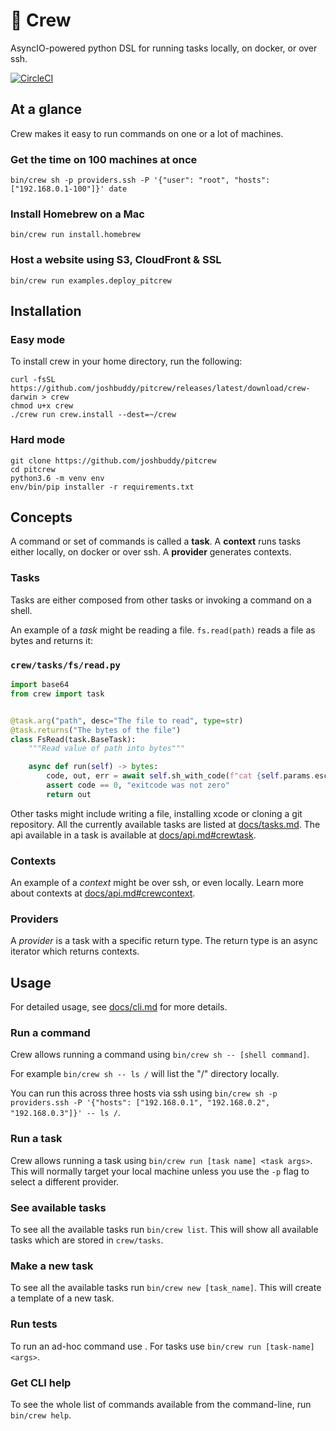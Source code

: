 # 🔧 Crew

AsyncIO-powered python DSL for running tasks locally, on docker, or over ssh.

[![CircleCI](https://circleci.com/gh/joshbuddy/pitcrew.svg?style=svg)](https://circleci.com/gh/joshbuddy/pitcrew)

## At a glance

Crew makes it easy to run commands on one or a lot of machines.

### Get the time on 100 machines at once

`bin/crew sh -p providers.ssh -P '{"user": "root", "hosts": ["192.168.0.1-100"]}' date`

### Install Homebrew on a Mac

`bin/crew run install.homebrew`

### Host a website using S3, CloudFront & SSL

`bin/crew run examples.deploy_pitcrew`

## Installation

### Easy mode

To install crew in your home directory, run the following:

```
curl -fsSL https://github.com/joshbuddy/pitcrew/releases/latest/download/crew-darwin > crew
chmod u+x crew
./crew run crew.install --dest=~/crew
```

### Hard mode

```
git clone https://github.com/joshbuddy/pitcrew
cd pitcrew
python3.6 -m venv env
env/bin/pip installer -r requirements.txt
```

## Concepts

A command or set of commands is called a **task**. A **context** runs tasks either locally, on docker or over ssh.
A **provider** generates contexts.

### Tasks

Tasks are either composed from other tasks or invoking a command on a shell.

An example of a *task* might be reading a file. `fs.read(path)` reads a file as bytes and returns it:

### `crew/tasks/fs/read.py`

```python
import base64
from crew import task


@task.arg("path", desc="The file to read", type=str)
@task.returns("The bytes of the file")
class FsRead(task.BaseTask):
    """Read value of path into bytes"""

    async def run(self) -> bytes:
        code, out, err = await self.sh_with_code(f"cat {self.params.esc_path}")
        assert code == 0, "exitcode was not zero"
        return out

```

Other tasks might include writing a file, installing xcode or cloning a git repository. All the currently available
tasks are listed at [docs/tasks.md](docs/tasks.md). The api available in a task is available at [docs/api.md#crewtask](docs/api.md#crewtask).

### Contexts

An example of a *context* might be over ssh, or even locally. Learn more about contexts at [docs/api.md#crewcontext](docs/api.md#crewcontext).

### Providers

A *provider* is a task with a specific return type. The return type is an async iterator which returns contexts.

## Usage

For detailed usage, see [docs/cli.md](docs/cli.md) for more details.

### Run a command

Crew allows running a command using `bin/crew sh -- [shell command]`.

For example `bin/crew sh -- ls /` will list the "/" directory locally.

You can run this across three hosts via ssh using `bin/crew sh -p providers.ssh -P '{"hosts": ["192.168.0.1", "192.168.0.2", "192.168.0.3"]}' -- ls /`.

### Run a task

Crew allows running a task using `bin/crew run [task name] <task args>`. This will normally target your local machine unless you use the `-p` flag to select a different provider.

### See available tasks

To see all the available tasks run `bin/crew list`. This will show all available tasks which are stored in `crew/tasks`.

### Make a new task

To see all the available tasks run `bin/crew new [task_name]`. This will create a template of a new task.

### Run tests

To run an ad-hoc command use . For tasks use `bin/crew run [task-name] <args>`.

### Get CLI help

To see the whole list of commands available from the command-line, run `bin/crew help`.
